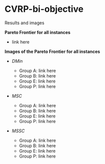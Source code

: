 # CVRP-bi-objective
Results and images

**Pareto Frontier for all instances**

- link here

**Images of the Pareto Frontier for all instances**

- *DMin*
  - Group A: link here
  - Group B: link here
  - Group E: link here
  - Group P: link here
  
- *MSC*
  - Group A: link here
  - Group B: link here
  - Group E: link here
  - Group P: link here

- *MSSC*
  - Group A: link here
  - Group B: link here
  - Group E: link here
  - Group P: link here
